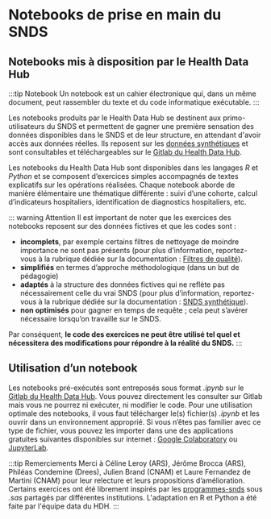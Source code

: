 # Notebooks de prise en main du SNDS
<!-- SPDX-License-Identifier: MPL-2.0 -->  

## Notebooks mis à disposition par le Health Data Hub
:::tip Notebook
Un notebook est un cahier électronique qui, dans un même document, peut rassembler du texte et du code informatique exécutable. 
:::

Les notebooks produits par le Health Data Hub se destinent aux primo-utilisateurs du SNDS et permettent de gagner une première sensation des données disponibles dans le SNDS et de leur structure, en attendant d'avoir accès aux données réelles. Ils reposent sur les [données synthétiques](donnees_synthetiques.md) et sont consultables et téléchargeables sur le [Gitlab du Health Data Hub]( https://gitlab.com/healthdatahub/formation/exercices-snds/-/tree/master/notebooks).

Les notebooks du Health Data Hub sont disponibles dans les langages *R* et *Python* et se composent d’exercices simples accompagnés de textes explicatifs sur les opérations réalisées. Chaque notebook aborde de manière élémentaire une thématique différente : suivi d’une cohorte, calcul d’indicateurs hospitaliers, identification de diagnostics hospitaliers, etc.

::: warning Attention
Il est important de noter que les exercices des notebooks reposent sur des données fictives et que les codes sont :
-	**incomplets**, par exemple certains filtres de nettoyage de moindre importance ne sont pas présents (pour plus d’information, reportez-vous à la rubrique dédiée sur la documentation : [Filtres de qualité](../fiches/scalpel_pipeline.md)).
-	**simplifiés** en termes d’approche méthodologique (dans un but de pédagogie)
-	**adaptés** à la structure des données fictives qui ne reflète pas nécessairement celle du vrai SNDS (pour plus d’information, reportez-vous à la rubrique dédiée sur la documentation : [SNDS synthétique](donnees_synthetiques.md)).
-	**non optimisés** pour gagner en temps de requête ; cela peut s’avérer nécessaire lorsqu’on travaille sur le SNDS.


Par conséquent, **le code des exercices ne peut être utilisé tel quel et nécessitera des modifications pour répondre à la réalité du SNDS.**
:::

## Utilisation d’un notebook
Les notebooks pré-exécutés sont entreposés sous format *.ipynb* sur le [Gitlab du Health Data Hub]( https://gitlab.com/healthdatahub/formation/exercices-snds/-/tree/master/notebooks). Vous pouvez directement les consulter sur Gitlab mais vous ne pourrez ni exécuter, ni modifier le code. Pour une utilisation optimale des notebooks, il vous faut télécharger le(s) fichier(s) *.ipynb* et les ouvrir dans un environnement approprié. Si vous n’êtes pas familier avec ce type de fichier, vous pouvez les importer dans une des applications gratuites suivantes disponibles sur internet : [Google Colaboratory]( https://colab.research.google.com/notebooks/intro.ipynb) ou [JupyterLab](https://jupyter.org/try).


:::tip Remerciements
Merci à Céline Leroy (ARS), Jérôme Brocca (ARS), Philéas Condemine (Drees), Julien Brand (CNAM) et Laure Fernandez de Martini (CNAM) pour leur relecture et leurs propositions d’amélioration.
Certains exercices ont été librement inspirés par les [programmes-snds](programmes.md) sous *.sas* partagés par différentes institutions. L'adaptation en R et Python a été faite par l'équipe data du HDH. 
:::
